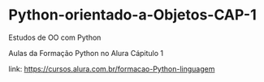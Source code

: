 # Python-orientado-a-Objetos-CAP-1

Estudos de OO com Python

Aulas da Formação Python no Alura Cápitulo 1

link: https://cursos.alura.com.br/formacao-Python-linguagem
